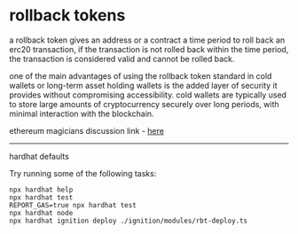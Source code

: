 # rollback tokens

a rollback token gives an address or a contract a time period to roll back an erc20 transaction, if the transaction is not rolled back within the time period, the transaction is considered valid and cannot be rolled back.

one of the main advantages of using the rollback token standard in cold wallets or long-term asset holding wallets is the added layer of security it provides without compromising accessibility. cold wallets are typically used to store large amounts of cryptocurrency securely over long periods, with minimal interaction with the blockchain.

ethereum magicians discussion link - [here](https://ethereum-magicians.org/t/rollback-tokens-a-patch-to-unauthorized-erc20-transfers/20896/3)

---

hardhat defaults

Try running some of the following tasks:

```shell
npx hardhat help
npx hardhat test
REPORT_GAS=true npx hardhat test
npx hardhat node
npx hardhat ignition deploy ./ignition/modules/rbt-deploy.ts
```

